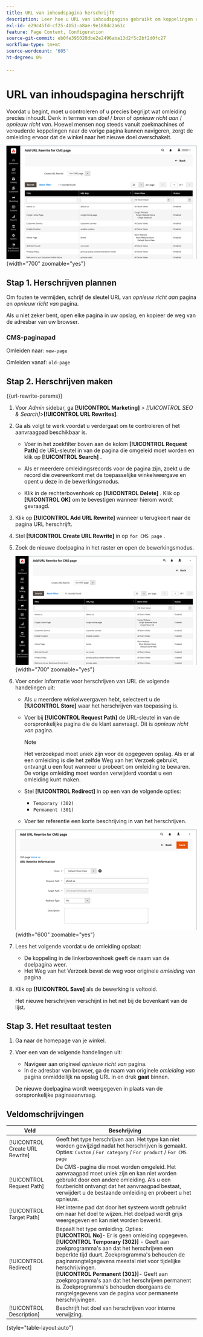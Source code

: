 ```yaml
---
title: URL van inhoudspagina herschrijft
description: Leer hoe u URL van inhoudspagina gebruikt om koppelingen om te leiden naar de URL van een andere inhoudspagina in uw Commerce-winkel.
exl-id: e29c45fd-cf25-4b51-a8ae-9e188dc2a61c
feature: Page Content, Configuration
source-git-commit: eb0fe395020dbe2e2496aba13d2f5c2bf2d0fc27
workflow-type: tm+mt
source-wordcount: '605'
ht-degree: 0%

---
```


# URL van inhoudspagina herschrijft

Voordat u begint, moet u controleren of u precies begrijpt wat omleiding precies inhoudt. Denk in termen van _doel_ / _bron_ of _opnieuw richt aan_ / _opnieuw richt van_. Hoewel mensen nog steeds vanuit zoekmachines of verouderde koppelingen naar de vorige pagina kunnen navigeren, zorgt de omleiding ervoor dat de winkel naar het nieuwe doel overschakelt.

![ URL herschrijft - CMS pagina ](./assets/url-rewrite-cms-page.png){width="700" zoomable="yes"}

## Stap 1. Herschrijven plannen

Om fouten te vermijden, schrijf de sleutel URL van _opnieuw richt aan_ pagina en _opnieuw richt van_ pagina.

Als u niet zeker bent, open elke pagina in uw opslag, en kopieer de weg van de adresbar van uw browser.

### CMS-paginapad

Omleiden naar: `new-page`

Omleiden vanaf: `old-page`

## Stap 2. Herschrijven maken

{{url-rewrite-params}}

1. Voor _Admin_ sidebar, ga **[!UICONTROL Marketing]** > _[!UICONTROL SEO & Search]_>**[!UICONTROL URL Rewrites]**.

1. Ga als volgt te werk voordat u verdergaat om te controleren of het aanvraagpad beschikbaar is.

   - Voer in het zoekfilter boven aan de kolom **[!UICONTROL Request Path]** de URL-sleutel in van de pagina die omgeleid moet worden en klik op **[!UICONTROL Search]** .

   - Als er meerdere omleidingsrecords voor de pagina zijn, zoekt u de record die overeenkomt met de toepasselijke winkelweergave en opent u deze in de bewerkingsmodus.

   - Klik in de rechterbovenhoek op **[!UICONTROL Delete]** . Klik op **[!UICONTROL OK]** om te bevestigen wanneer hierom wordt gevraagd.

1. Klik op **[!UICONTROL Add URL Rewrite]** wanneer u terugkeert naar de pagina URL herschrijft.

1. Stel **[!UICONTROL Create URL Rewrite]** in op `for CMS page` .

1. Zoek de nieuwe doelpagina in het raster en open de bewerkingsmodus.

   ![ voeg URL toe herschrijft - voor CMS pagina ](./assets/url-rewrite-cms-page-add.png){width="700" zoomable="yes"}

1. Voer onder Informatie voor herschrijven van URL de volgende handelingen uit:

   - Als u meerdere winkelweergaven hebt, selecteert u de **[!UICONTROL Store]** waar het herschrijven van toepassing is.

   - Voer bij **[!UICONTROL Request Path]** de URL-sleutel in van de oorspronkelijke pagina die de klant aanvraagt. Dit is _opnieuw richt van_ pagina.

     >[!NOTE]
     >
     >Het verzoekpad moet uniek zijn voor de opgegeven opslag. Als er al een omleiding is die het zelfde Weg van het Verzoek gebruikt, ontvangt u een fout wanneer u probeert om omleiding te bewaren. De vorige omleiding moet worden verwijderd voordat u een omleiding kunt maken.

   - Stel **[!UICONTROL Redirect]** in op een van de volgende opties:

      - `Temporary (302)`
      - `Permanent (301)`

   - Voer ter referentie een korte beschrijving in van het herschrijven.

   ![ URL herschrijft informatie ](./assets/url-rewrite-cms-page-information.png){width="600" zoomable="yes"}

1. Lees het volgende voordat u de omleiding opslaat:

   - De koppeling in de linkerbovenhoek geeft de naam van de doelpagina weer.
   - Het Weg van het Verzoek bevat de weg voor originele _omleiding van_ pagina.

1. Klik op **[!UICONTROL Save]** als de bewerking is voltooid.

   Het nieuwe herschrijven verschijnt in het net bij de bovenkant van de lijst.

## Stap 3. Het resultaat testen

1. Ga naar de homepage van je winkel.

1. Voer een van de volgende handelingen uit:

   - Navigeer aan origineel _opnieuw richt van_ pagina.
   - In de adresbar van browser, ga de naam van originele _omleiding van_ pagina onmiddellijk na opslag URL in en druk **gaat** binnen.

   De nieuwe doelpagina wordt weergegeven in plaats van de oorspronkelijke paginaaanvraag.

## Veldomschrijvingen

| Veld | Beschrijving |
|--- |--- |
| [!UICONTROL Create URL Rewrite] | Geeft het type herschrijven aan. Het type kan niet worden gewijzigd nadat het herschrijven is gemaakt. Opties: `Custom` / `For category` / `For product` / `For CMS page` |
| [!UICONTROL Request Path] | De CMS-pagina die moet worden omgeleid. Het aanvraagpad moet uniek zijn en kan niet worden gebruikt door een andere omleiding. Als u een foutbericht ontvangt dat het aanvraagpad bestaat, verwijdert u de bestaande omleiding en probeert u het opnieuw. |
| [!UICONTROL Target Path] | Het interne pad dat door het systeem wordt gebruikt om naar het doel te wijzen. Het doelpad wordt grijs weergegeven en kan niet worden bewerkt. |
| [!UICONTROL Redirect] | Bepaalt het type omleiding. Opties: <br/>**[!UICONTROL No]**- Er is geen omleiding opgegeven.<br/>**[!UICONTROL Temporary (302)]** - Geeft aan zoekprogramma&#39;s aan dat het herschrijven een beperkte tijd duurt. Zoekprogramma&#39;s behouden de paginarangtelgegevens meestal niet voor tijdelijke herschrijvingen. <br/>**[!UICONTROL Permanent (301)]**- Geeft aan zoekprogramma&#39;s aan dat het herschrijven permanent is. Zoekprogramma&#39;s behouden doorgaans de rangtelgegevens van de pagina voor permanente herschrijvingen. |
| [!UICONTROL Description] | Beschrijft het doel van herschrijven voor interne verwijzing. |

{style="table-layout:auto"}
